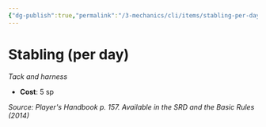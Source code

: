 ```yaml
---
{"dg-publish":true,"permalink":"/3-mechanics/cli/items/stabling-per-day/","tags":["ttrpg-cli/compendium/src/5e/phb","ttrpg-cli/item/gear/tack-and-harness","ttrpg-cli/item/rarity/none"]}
---
```


# Stabling (per day)
*Tack and harness*  


- **Cost**: 5 sp

*Source: Player's Handbook p. 157. Available in the <span title='Systems Reference Document (5.1)'>SRD</span> and the Basic Rules (2014)*